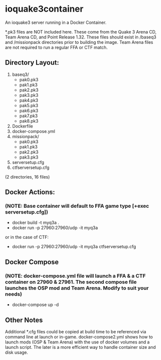 # ioquake3container

An ioquake3 server running in a Docker Container.

*.pk3 files are NOT included here. These come from the Quake 3 Arena CD, Team Arena CD, and Point Release 1.32. These files should exist in /baseq3 and /missionpack directories prior to building the image. Team Arena files are not required to run a regular FFA or CTF match.

## Directory Layout:

1. baseq3/
    * pak0.pk3
    * pak1.pk3
    * pak2.pk3
    * pak3.pk3
    * pak4.pk3
    * pak5.pk3
    * pak6.pk3
    * pak7.pk3
    * pak8.pk3
2. Dockerfile
3. docker-compose.yml
4. missionpack/
    * pak0.pk3
    * pak1.pk3
    * pak2.pk3
    * pak3.pk3
5. serversetup.cfg
6. ctfserversetup.cfg

(2 directories, 16 files)

## Docker Actions:
### (NOTE: Base container will default to FFA game type [+exec serversetup.cfg])

* docker build -t myq3a .
* docker run -p 27960:27960/udp -it myq3a

or in the case of CTF:

* docker run -p 27960:27960/udp -it myq3a ctfserversetup.cfg

## Docker Compose
### (NOTE: docker-compose.yml file will launch a FFA & a CTF container on 27960 & 27961. The second compose file launches the OSP mod and Team Arena. Modify to suit your needs)
* docker-compose up -d

## Other Notes
Additional *.cfg files could be copied at build time to be referenced via command line at launch or in-game. docker-compose2.yml shows how to launch mods (OSP & Team Arena) with the use of docker volumes and a launch script. The later is a more efficient way to handle container size and disk usage. 


